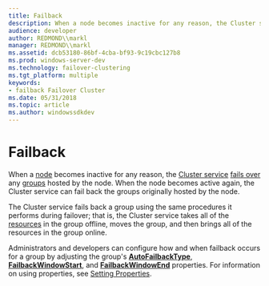 ```yaml
---
title: Failback
description: When a node becomes inactive for any reason, the Cluster service fails over any groups hosted by the node. When the node becomes active again, the Cluster service can fail back the groups originally hosted by the node.
audience: developer
author: REDMOND\\markl
manager: REDMOND\\markl
ms.assetid: dcb53180-86bf-4cba-bf93-9c19cbc127b8
ms.prod: windows-server-dev
ms.technology: failover-clustering
ms.tgt_platform: multiple
keywords:
- failback Failover Cluster
ms.date: 05/31/2018
ms.topic: article
ms.author: windowssdkdev
---
```


# Failback

When a [node](nodes.md) becomes inactive for any reason, the [Cluster service](cluster-service.md) [fails over](failover.md) any [groups](groups.md) hosted by the node. When the node becomes active again, the Cluster service can fail back the groups originally hosted by the node.

The Cluster service fails back a group using the same procedures it performs during failover; that is, the Cluster service takes all of the [resources](resources.md) in the group offline, moves the group, and then brings all of the resources in the group online.

Administrators and developers can configure how and when failback occurs for a group by adjusting the group's [**AutoFailbackType**](groups-autofailbacktype.md), [**FailbackWindowStart**](groups-failbackwindowstart.md), and [**FailbackWindowEnd**](groups-failbackwindowend.md) properties. For information on using properties, see [Setting Properties](setting-properties.md).

 

 




